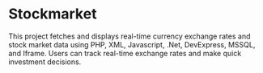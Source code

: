 # Stockmarket
This project fetches and displays real-time currency exchange rates and stock market data using PHP, XML, Javascript, .Net, DevExpress, MSSQL, and Iframe. Users can track real-time exchange rates and make quick investment decisions.
